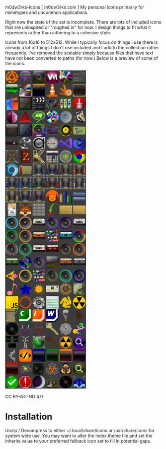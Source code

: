 m0dw3rks-Icons [ m0dw3rks.com ] My personal icons primarily for mimetypes and uncommon applications.

Right now the state of the set is incomplete. There are lots of included icons that are uninspired or "roughed in" for now. I design things to fit what it represents rather than adhering to a cohesive style.

Icons from 16x16 to 512x512. While I typically focus on things I use there is already a lot of things I don't use included and I add to the collection rather frequently. I've removed the scalable simply because files that have text have not been converted to paths (for now.) Below is a preview of some of the icons.

<img alt="A preview of some select icon files" title="A preview of some select icon files" text="A preview of some select icon files" src="ico-prev.jpg">

CC BY-NC-ND 4.0

<h1>Installation</h1>
Unzip / Decompress to either ~/.local/share/icons or /usr/share/icons for system wide use.
You may want to alter the index.theme file and set the Inherits value to your preferred fallback icon set to fill in potential gaps.
